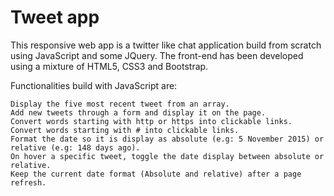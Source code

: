 # Tweet app
This responsive web app is a twitter like chat application build from scratch using JavaScript and some JQuery. The front-end has been developed using a mixture of HTML5, CSS3 and Bootstrap.

Functionalities build with JavaScript are:

    Display the five most recent tweet from an array.
    Add new tweets through a form and display it on the page.
    Convert words starting with http or https into clickable links.
    Convert words starting with # into clickable links.
    Format the date so it is display as absolute (e.g: 5 November 2015) or relative (e.g: 148 days ago).
    On hover a specific tweet, toggle the date display between absolute or relative.
    Keep the current date format (Absolute and relative) after a page refresh.

